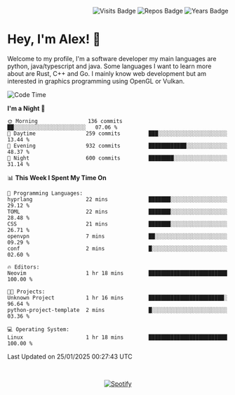 <p align="right">
  <img src="https://badges.pufler.dev/visits/Alextibtab/Alextibtab" alt="Visits Badge">
  <img src="https://badges.pufler.dev/repos/Alextibtab/" alt="Repos Badge">
  <img src="https://badges.pufler.dev/years/Alextibtab/" alt="Years Badge">
</p>

<h1 align="left">Hey, I'm Alex! 💽 </h1>

Welcome to my profile, I'm a software developer my main languages are python, java/typescript and java. Some languages I want to learn more about are Rust, C++ and Go. I mainly know web development but am interested in graphics programming using OpenGL or Vulkan.

<!--START_SECTION:waka-->
![Code Time](http://img.shields.io/badge/Code%20Time-111%20hrs%2036%20mins-blue)

**I'm a Night 🦉** 

```text
🌞 Morning                136 commits         ██░░░░░░░░░░░░░░░░░░░░░░░   07.06 % 
🌆 Daytime                259 commits         ███░░░░░░░░░░░░░░░░░░░░░░   13.44 % 
🌃 Evening                932 commits         ████████████░░░░░░░░░░░░░   48.37 % 
🌙 Night                  600 commits         ████████░░░░░░░░░░░░░░░░░   31.14 % 
```


📊 **This Week I Spent My Time On** 

```text
💬 Programming Languages: 
hyprlang                 22 mins             ███████░░░░░░░░░░░░░░░░░░   29.12 % 
TOML                     22 mins             ███████░░░░░░░░░░░░░░░░░░   28.48 % 
CSS                      21 mins             ███████░░░░░░░░░░░░░░░░░░   26.71 % 
openvpn                  7 mins              ██░░░░░░░░░░░░░░░░░░░░░░░   09.29 % 
conf                     2 mins              █░░░░░░░░░░░░░░░░░░░░░░░░   02.60 % 

🔥 Editors: 
Neovim                   1 hr 18 mins        █████████████████████████   100.00 % 

🐱‍💻 Projects: 
Unknown Project          1 hr 16 mins        ████████████████████████░   96.64 % 
python-project-template  2 mins              █░░░░░░░░░░░░░░░░░░░░░░░░   03.36 % 

💻 Operating System: 
Linux                    1 hr 18 mins        █████████████████████████   100.00 % 
```


 Last Updated on 25/01/2025 00:27:43 UTC
<!--END_SECTION:waka-->
&nbsp;<div align="center">
  [![Spotify](https://spotify-now-playing-wine-six.vercel.app/api/spotify?border_color=ffffff)](https://open.spotify.com/user/pmo1v2ejnt42kgp5jar5drtag)
</div>

